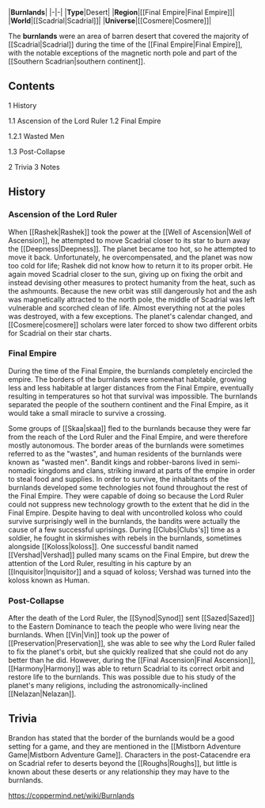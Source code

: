 |**Burnlands**|
|-|-|
|**Type**|Desert|
|**Region**|[[Final Empire\|Final Empire]]|
|**World**|[[Scadrial\|Scadrial]]|
|**Universe**|[[Cosmere\|Cosmere]]|

The **burnlands** were an area of barren desert that covered the majority of [[Scadrial\|Scadrial]] during the time of the [[Final Empire\|Final Empire]], with the notable exceptions of the magnetic north pole and part of the [[Southern Scadrian\|southern continent]].

## Contents

1 History

1.1 Ascension of the Lord Ruler
1.2 Final Empire

1.2.1 Wasted Men


1.3 Post-Collapse


2 Trivia
3 Notes


## History
### Ascension of the Lord Ruler
When [[Rashek\|Rashek]] took the power at the [[Well of Ascension\|Well of Ascension]], he attempted to move Scadrial closer to its star to burn away the [[Deepness\|Deepness]]. The planet became too hot, so he attempted to move it back. Unfortunately, he overcompensated, and the planet was now too cold for life; Rashek did not know how to return it to its proper orbit. He again moved Scadrial closer to the sun, giving up on fixing the orbit and instead devising other measures to protect humanity from the heat, such as the ashmounts. Because the new orbit was still dangerously hot and the ash was magnetically attracted to the north pole, the middle of Scadrial was left vulnerable and scorched clean of life. Almost everything not at the poles was destroyed, with a few exceptions. The planet's calendar changed, and [[Cosmere\|cosmere]] scholars were later forced to show two different orbits for Scadrial on their star charts.

### Final Empire
During the time of the Final Empire, the burnlands completely encircled the empire. The borders of the burnlands were somewhat habitable, growing less and less habitable at larger distances from the Final Empire, eventually resulting in temperatures so hot that survival was impossible. The burnlands separated the people of the southern continent and the Final Empire, as it would take a small miracle to survive a crossing.


Some groups of [[Skaa\|skaa]] fled to the burnlands because they were far from the reach of the Lord Ruler and the Final Empire, and were therefore mostly autonomous. The border areas of the burnlands were sometimes referred to as the "wastes", and human residents of the burnlands were known as "wasted men". Bandit kings and robber-barons lived in semi-nomadic kingdoms and clans, striking inward at parts of the empire in order to steal food and supplies. In order to survive, the inhabitants of the burnlands developed some technologies not found throughout the rest of the Final Empire. They were capable of doing so because the Lord Ruler could not suppress new technology growth to the extent that he did in the Final Empire. Despite having to deal with uncontrolled koloss who could survive surprisingly well in the burnlands, the bandits were actually the cause of a few successful uprisings. During [[Clubs\|Clubs's]] time as a soldier, he fought in skirmishes with rebels in the burnlands, sometimes alongside [[Koloss\|koloss]]. One successful bandit named [[Vershad\|Vershad]] pulled many scams on the Final Empire, but drew the attention of the Lord Ruler, resulting in his capture by an [[Inquisitor\|Inquisitor]] and a squad of koloss; Vershad was turned into the koloss known as Human.

### Post-Collapse
After the death of the Lord Ruler, the [[Synod\|Synod]] sent [[Sazed\|Sazed]] to the Eastern Dominance to teach the people who were living near the burnlands.
When [[Vin\|Vin]] took up the power of [[Preservation\|Preservation]], she was able to see why the Lord Ruler failed to fix the planet's orbit, but she quickly realized that she could not do any better than he did. However, during the [[Final Ascension\|Final Ascension]], [[Harmony\|Harmony]] was able to return Scadrial to its correct orbit and restore life to the burnlands. This was possible due to his study of the planet's many religions, including the astronomically-inclined [[Nelazan\|Nelazan]].

## Trivia
Brandon has stated that the border of the burnlands would be a good setting for a game, and they are mentioned in the [[Mistborn Adventure Game\|Mistborn Adventure Game]].
Characters in the post-Catacendre era on Scadrial refer to deserts beyond the [[Roughs\|Roughs]], but little is known about these deserts or any relationship they may have to the burnlands.


https://coppermind.net/wiki/Burnlands